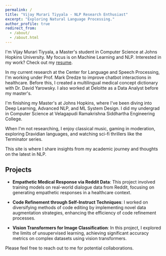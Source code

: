 ```yaml
---
permalink: /
title: "Vijay Murari Tiyyala - NLP Research Enthusiast"
excerpt: "Exploring Natural Language Processing."
author_profile: true
redirect_from: 
  - /about/
  - /about.html
---
```



I'm Vijay Murari Tiyyala, a Master's student in Computer Science at Johns Hopkins University. My focus is on Machine Learning and NLP. Interested in my work? Check out my [resume](/files/VijayTiyyalaResume.pdf).

In my current research at the Center for Language and Speech Processing, I'm working under Prof. Mark Dredze to improve chatbot interactions in healthcare. Before this, I created a multilingual medical concept dictionary with Dr. David Yarowsky. I also worked at Deloitte as a Data Analyst before my master's.

I'm finishing my Master's at Johns Hopkins, where I've been diving into Deep Learning, Advanced NLP, and ML System Design. I did my undergrad in Computer Science at Velagapudi Ramakrishna Siddhartha Engineering College.

When I'm not researching, I enjoy classical music, gaming in moderation, exploring Dravidian languages, and watching sci-fi thrillers like the Terminator series.

This site is where I share insights from my academic journey and thoughts on the latest in NLP.


## Projects 

- **Empathetic Medical Response via Reddit Data**: This project involved training models on real-world dialogue data from Reddit, focusing on generating empathetic responses in a healthcare context.

- **Code Refinement through Self-Instruct Techniques**: I worked on diversifying methods of code editing by implementing novel data augmentation strategies, enhancing the efficiency of code refinement processes.

- **Vision Transformers for Image Classification**: In this project, I explored the limits of unsupervised learning, achieving significant accuracy metrics on complex datasets using vision transformers.

Please feel free to reach out to me for potential collaborations.
